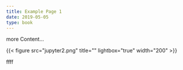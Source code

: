 ```yaml
---
title: Example Page 1
date: 2019-05-05
type: book
---
```


more Content...

{{< figure src="jupyter2.png" title="" lightbox="true" width="200" >}}

ffff